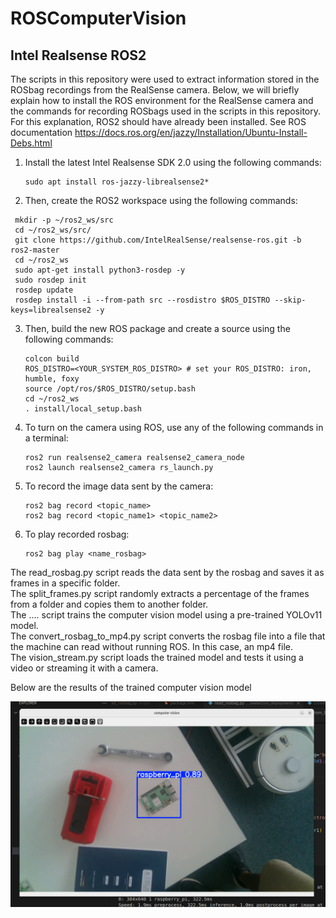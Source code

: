 # ROSComputerVision
## Intel Realsense ROS2
The scripts in this repository were used to extract information stored in the ROSbag recordings from the RealSense camera. 
Below, we will briefly explain how to install the ROS environment for the RealSense camera and the commands for recording ROSbags used in the scripts in this repository.
For this explanation, ROS2 should have already been installed. See ROS documentation https://docs.ros.org/en/jazzy/Installation/Ubuntu-Install-Debs.html
1. Install the latest Intel Realsense SDK 2.0 using the following commands:
   ```
   sudo apt install ros-jazzy-librealsense2*

   ```
2. Then, create the ROS2 workspace using the following commands:
  ```
   mkdir -p ~/ros2_ws/src
   cd ~/ros2_ws/src/
   git clone https://github.com/IntelRealSense/realsense-ros.git -b ros2-master
   cd ~/ros2_ws
   sudo apt-get install python3-rosdep -y
   sudo rosdep init
   rosdep update
   rosdep install -i --from-path src --rosdistro $ROS_DISTRO --skip-keys=librealsense2 -y
   ```
3. Then, build the new ROS package and create a source using the following commands:
   ```
   colcon build
   ROS_DISTRO=<YOUR_SYSTEM_ROS_DISTRO> # set your ROS_DISTRO: iron, humble, foxy
   source /opt/ros/$ROS_DISTRO/setup.bash
   cd ~/ros2_ws
   . install/local_setup.bash
   ```

4. To turn on the camera using ROS, use any of the following commands in a terminal:
   ```
   ros2 run realsense2_camera realsense2_camera_node
   ros2 launch realsense2_camera rs_launch.py
   ```
   
5. To record the image data sent by the camera:
   ```
   ros2 bag record <topic_name>
   ros2 bag record <topic_name1> <topic_name2>
   ```

6. To play recorded rosbag:
   ```
   ros2 bag play <name_rosbag>
   ```

The read_rosbag.py script reads the data sent by the rosbag and saves it as frames in a specific folder.  
The split_frames.py script randomly extracts a percentage of the frames from a folder and copies them to another folder.  
The .... script trains the computer vision model using a pre-trained YOLOv11 model.  
The convert_rosbag_to_mp4.py script converts the rosbag file into a file that the machine can read without running ROS. In this case, an mp4 file.  
The vision_stream.py script loads the trained model and tests it using a video or streaming it with a camera.  

Below are the results of the trained computer vision model  

![ComnputerVisionModel](Image1.png)

